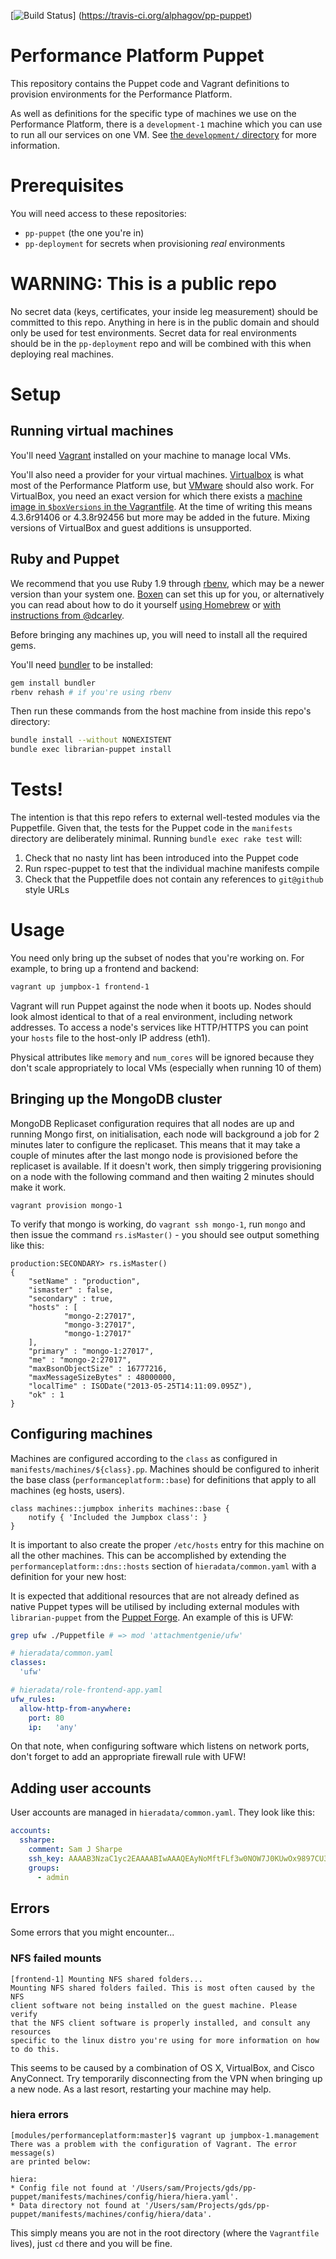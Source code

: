 [![Build Status](https://travis-ci.org/alphagov/pp-puppet.png)]
(https://travis-ci.org/alphagov/pp-puppet)

Performance Platform Puppet
===========================

This repository contains the Puppet code and Vagrant definitions to provision environments for the Performance Platform.

As well as definitions for the specific type of machines we use on the Performance Platform,
there is a `development-1` machine which you can use to run all our services on one VM. See
[the `development/` directory](/development) for more information.

# Prerequisites

You will need access to these repositories:

- `pp-puppet` (the one you're in)
- `pp-deployment` for secrets when provisioning _real_ environments

# WARNING: This is a public repo

No secret data (keys, certificates, your inside leg measurement) should be
committed to this repo. Anything in here is in the public domain and should only be used for
test environments. Secret data for real environments should be in the `pp-deployment` repo
and will be combined with this when deploying real machines.

# Setup

## Running virtual machines

You'll need [Vagrant](http://www.vagrantup.com/) installed on your machine to manage local VMs.

You'll also need a provider for your virtual machines. [Virtualbox](http://virtualbox.com/)
is what most of the Performance Platform use, but [VMware](http://www.vmware.com/uk/)
should also work. For VirtualBox, you need an exact version for which there exists a
[machine image in `$boxVersions` in the Vagrantfile](./Vagrantfile). At the time of
writing this means 4.3.6r91406 or 4.3.8r92456 but more may be added in the future.
Mixing versions of VirtualBox and guest additions is unsupported.

## Ruby and Puppet

We recommend that you use Ruby 1.9 through [rbenv](https://github.com/sstephenson/rbenv),
which may be a newer version than your system one.
[Boxen](https://github.com/alphagov/gds-boxen) can set this
up for you, or alternatively you can read about how to do it
yourself [using Homebrew](https://github.com/sstephenson/rbenv/#homebrew-on-mac-os-x)
or [with instructions from @dcarley](http://dan.carley.co/blog/2012/02/07/rbenv-and-bundler/).

Before bringing any machines up, you will need to install all the required gems.

You'll need [bundler](http://bundler.io/) to be installed:

```bash
gem install bundler
rbenv rehash # if you're using rbenv
```

Then run these commands from the host machine from inside this repo's directory:

```bash
bundle install --without NONEXISTENT
bundle exec librarian-puppet install
```

# Tests!

The intention is that this repo refers to external well-tested modules via the Puppetfile.
Given that, the tests for the Puppet code in the `manifests` directory are deliberately minimal.
Running `bundle exec rake test` will:

1. Check that no nasty lint has been introduced into the Puppet code
2. Run rspec-puppet to test that the individual machine manifests compile
3. Check that the Puppetfile does not contain any references to `git@github` style URLs

# Usage

You need only bring up the subset of nodes that you're working on. For
example, to bring up a frontend and backend:

```sh
vagrant up jumpbox-1 frontend-1
```

Vagrant will run Puppet against the node when it boots up.
Nodes should look almost identical to that of a real environment, including
network addresses. To access a node's services like HTTP/HTTPS you can point
your `hosts` file to the host-only IP address (eth1).

Physical attributes like `memory` and `num_cores` will be ignored because
they don't scale appropriately to local VMs (especially when running 10 of them)

## Bringing up the MongoDB cluster

MongoDB Replicaset configuration requires that all nodes are up and running Mongo first, on
initialisation, each node will background a job for 2 minutes later to configure the replicaset. This
means that it may take a couple of minutes after the last mongo node is provisioned before the replicaset
is available. If it doesn't work, then simply triggering provisioning on a node with the following command
and then waiting 2 minutes should make it work.

```
vagrant provision mongo-1
```

To verify that mongo is working, do `vagrant ssh mongo-1`, run `mongo` and then issue the
command `rs.isMaster()` - you should see output something like this:

```
production:SECONDARY> rs.isMaster()
{
    "setName" : "production",
    "ismaster" : false,
    "secondary" : true,
    "hosts" : [
            "mongo-2:27017",
            "mongo-3:27017",
            "mongo-1:27017"
    ],
    "primary" : "mongo-1:27017",
    "me" : "mongo-2:27017",
    "maxBsonObjectSize" : 16777216,
    "maxMessageSizeBytes" : 48000000,
    "localTime" : ISODate("2013-05-25T14:11:09.095Z"),
    "ok" : 1
}
```

## Configuring machines

Machines are configured according to the `class` as configured in `manifests/machines/${class}.pp`. Machines should
be configured to inherit the base class (`performanceplatform::base`) for definitions that apply to all machines (eg hosts, users).

```puppet
class machines::jumpbox inherits machines::base {
    notify { 'Included the Jumpbox class': }
}
```

It is important to also create the proper `/etc/hosts` entry for this machine on all the other machines. This can
be accomplished by extending the `performanceplatform::dns::hosts` section of `hieradata/common.yaml` with a definition for your new host:

It is expected that additional resources that are not already defined as native Puppet types will be utilised by
including external modules with `librarian-puppet` from the [Puppet Forge](https://forge.puppetlabs.com). An example of this is UFW:

```sh
grep ufw ./Puppetfile # => mod 'attachmentgenie/ufw'
```

```yaml
# hieradata/common.yaml
classes:
  'ufw'

# hieradata/role-frontend-app.yaml
ufw_rules:
  allow-http-from-anywhere:
    port: 80
    ip:   'any'
```

On that note, when configuring software which listens on network ports, don't forget to add an appropriate firewall
rule with UFW!

## Adding user accounts

User accounts are managed in `hieradata/common.yaml`. They look like this:

```yaml
accounts:
  ssharpe:
    comment: Sam J Sharpe
    ssh_key: AAAAB3NzaC1yc2EAAAABIwAAAQEAyNoMftFLf3w0NOW7J0KUwOx9897CU352n3zKD3p/GCcdH4eMv1QI0BhjItZplWG8TzFSBfWOOSruRh1Gksa1l1jiQcisEio6Wr7kZ7bpvMMA45ZoaDc26HTB+r0BZkNn7Lwwxxvy+1pbqStnnKzb9OTYIyVkb495LS0x1EL/P9S/NWtpm8ZULa1JDplYMA5SqMZnhmlGAXdh8UnjdcdOgOm2ngA+geJBSzVbABECiIAklHU1PRzOtrq8SuO8JmXW6NkuL0aabdTgE6noIm+Nn7T5ufZpOpIGYimVI8+mu+efcBzAp5Q0vTRgSBLfggdczZbFfPXpIt1Ib+LEf+Cuqw==
    groups:
      - admin
```

## Errors

Some errors that you might encounter...

### NFS failed mounts

```
[frontend-1] Mounting NFS shared folders...
Mounting NFS shared folders failed. This is most often caused by the NFS
client software not being installed on the guest machine. Please verify
that the NFS client software is properly installed, and consult any resources
specific to the linux distro you're using for more information on how to do this.
```

This seems to be caused by a combination of OS X, VirtualBox, and Cisco
AnyConnect. Try temporarily disconnecting from the VPN when bringing up a
new node. As a last resort, restarting your machine may help.

### hiera errors

```
[modules/performanceplatform:master]$ vagrant up jumpbox-1.management
There was a problem with the configuration of Vagrant. The error message(s)
are printed below:

hiera:
* Config file not found at '/Users/sam/Projects/gds/pp-puppet/manifests/machines/config/hiera/hiera.yaml'.
* Data directory not found at '/Users/sam/Projects/gds/pp-puppet/manifests/machines/config/hiera/data'.
```

This simply means you are not in the root directory (where the `Vagrantfile` lives), just `cd` there and you will be fine.
